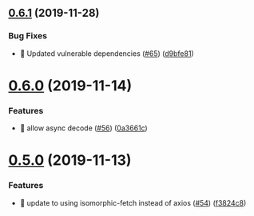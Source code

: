 ## [0.6.1](https://github.com/egendata/messaging/compare/v0.6.0...v0.6.1) (2019-11-28)


### Bug Fixes

* 🐛 Updated vulnerable dependencies ([#65](https://github.com/egendata/messaging/issues/65)) ([d9bfe81](https://github.com/egendata/messaging/commit/d9bfe81e844a11664bf6b29979fb5d727af41d52))

# [0.6.0](https://github.com/egendata/messaging/compare/v0.5.0...v0.6.0) (2019-11-14)


### Features

* 🎸 allow async decode ([#56](https://github.com/egendata/messaging/issues/56)) ([0a3661c](https://github.com/egendata/messaging/commit/0a3661c15b73e966e6ede387343b74b1d24f41f8))

# [0.5.0](https://github.com/egendata/messaging/compare/v0.4.2...v0.5.0) (2019-11-13)


### Features

* 🎸 update to using isomorphic-fetch instead of axios ([#54](https://github.com/egendata/messaging/issues/54)) ([f3824c8](https://github.com/egendata/messaging/commit/f3824c82e3b07455fedb87ef947c53a439335327))

